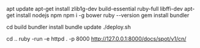 apt update
apt-get install zlib1g-dev build-essential ruby-full libffi-dev
apt-get install nodejs npm
npm i -g bower
ruby --version
gem install bundler

cd build
bundler install
bundle update
./deploy.sh

cd ..
ruby -run -e httpd . -p 8000
http://127.0.0.1:8000/docs/spot/v1/cn/
